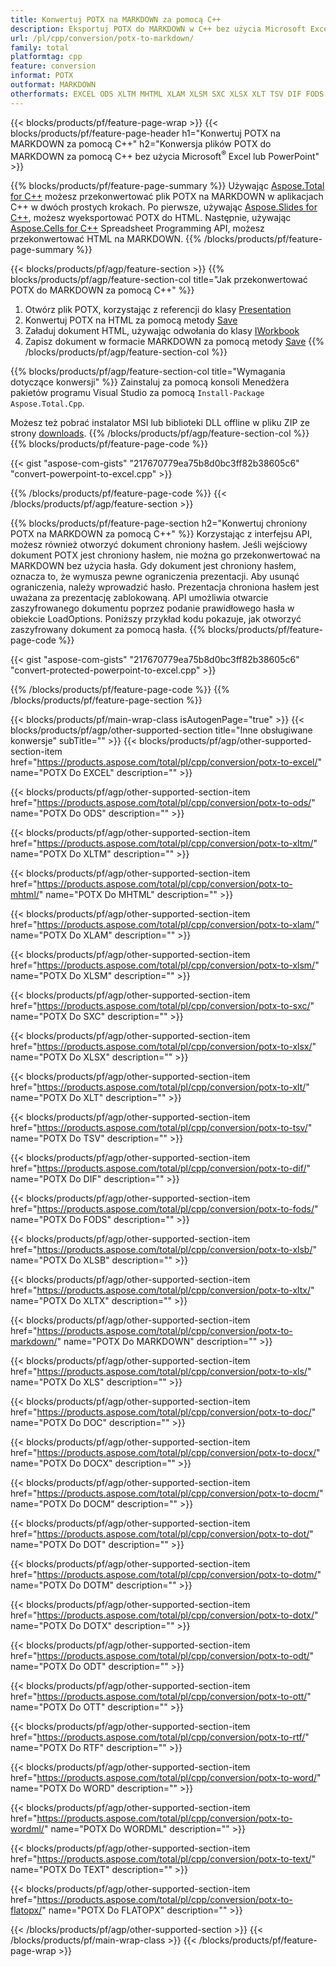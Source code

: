 ```yaml
---
title: Konwertuj POTX na MARKDOWN za pomocą C++
description: Eksportuj POTX do MARKDOWN w C++ bez użycia Microsoft Excel lub Powerpoint
url: /pl/cpp/conversion/potx-to-markdown/
family: total
platformtag: cpp
feature: conversion
informat: POTX
outformat: MARKDOWN
otherformats: EXCEL ODS XLTM MHTML XLAM XLSM SXC XLSX XLT TSV DIF FODS XLSB XLTX CSV XLS DOC DOCX DOCM DOT DOTM DOTX ODT OTT RTF WORD WORDML TEXT FLATOPX
---
```

{{< blocks/products/pf/feature-page-wrap >}}
{{< blocks/products/pf/feature-page-header h1="Konwertuj POTX na MARKDOWN za pomocą C++" h2="Konwersja plików POTX do MARKDOWN za pomocą C++ bez użycia Microsoft<sup>&reg;</sup> Excel lub PowerPoint" >}}

{{% blocks/products/pf/feature-page-summary %}}
Używając [Aspose.Total for C++](https://products.aspose.com/total/cpp/) możesz przekonwertować plik POTX na MARKDOWN w aplikacjach C++ w dwóch prostych krokach. Po pierwsze, używając [Aspose.Slides for C++](https://products.aspose.com/slides/cpp/), możesz wyeksportować POTX do HTML. Następnie, używając [Aspose.Cells for C++](https://products.aspose.com/cells/cpp/) Spreadsheet Programming API, możesz przekonwertować HTML na MARKDOWN. 
{{% /blocks/products/pf/feature-page-summary  %}}

{{< blocks/products/pf/agp/feature-section >}}
{{% blocks/products/pf/agp/feature-section-col title="Jak przekonwertować POTX do MARKDOWN za pomocą C++" %}}
1. Otwórz plik POTX, korzystając z referencji do klasy [Presentation](https://reference.aspose.com/slides/cpp/class/aspose.slides.presentation)
2. Konwertuj POTX na HTML za pomocą metody [Save](https://reference.aspose.com/slides/cpp/class/aspose.slides.presentation#a06fe2a156063c8c3e5ada2713bb697ba)
3. Załaduj dokument HTML, używając odwołania do klasy [IWorkbook](https://reference.aspose.com/cells/cpp/class/aspose.cells.i_workbook)
4. Zapisz dokument w formacie MARKDOWN za pomocą metody [Save](https://reference.aspose.com/cells/cpp/class/aspose.cells.i_workbook#a5dc7de23f7ceba76a05dc1d49f51502e)
{{% /blocks/products/pf/agp/feature-section-col %}}

{{% blocks/products/pf/agp/feature-section-col title="Wymagania dotyczące konwersji" %}}
Zainstaluj za pomocą konsoli Menedżera pakietów programu Visual Studio za pomocą ```Install-Package Aspose.Total.Cpp```.

Możesz też pobrać instalator MSI lub biblioteki DLL offline w pliku ZIP ze strony [downloads](https://downloads.aspose.com/total/cpp).
{{% /blocks/products/pf/agp/feature-section-col %}}
{{% blocks/products/pf/feature-page-code %}}

{{< gist "aspose-com-gists" "217670779ea75b8d0bc3ff82b38605c6" "convert-powerpoint-to-excel.cpp" >}}


{{% /blocks/products/pf/feature-page-code %}}
{{< /blocks/products/pf/agp/feature-section >}}

{{% blocks/products/pf/feature-page-section  h2="Konwertuj chroniony POTX na MARKDOWN za pomocą C++" %}}
Korzystając z interfejsu API, możesz również otworzyć dokument chroniony hasłem. Jeśli wejściowy dokument POTX jest chroniony hasłem, nie można go przekonwertować na MARKDOWN bez użycia hasła. Gdy dokument jest chroniony hasłem, oznacza to, że wymusza pewne ograniczenia prezentacji. Aby usunąć ograniczenia, należy wprowadzić hasło. Prezentacja chroniona hasłem jest uważana za prezentację zablokowaną. API umożliwia otwarcie zaszyfrowanego dokumentu poprzez podanie prawidłowego hasła w obiekcie LoadOptions. Poniższy przykład kodu pokazuje, jak otworzyć zaszyfrowany dokument za pomocą hasła.
{{% blocks/products/pf/feature-page-code %}}

{{< gist "aspose-com-gists" "217670779ea75b8d0bc3ff82b38605c6" "convert-protected-powerpoint-to-excel.cpp" >}}
{{% /blocks/products/pf/feature-page-code  %}}
{{% /blocks/products/pf/feature-page-section %}}

{{< blocks/products/pf/main-wrap-class isAutogenPage="true" >}}
{{< blocks/products/pf/agp/other-supported-section title="Inne obsługiwane konwersje" subTitle="" >}}
{{< blocks/products/pf/agp/other-supported-section-item href="https://products.aspose.com/total/pl/cpp/conversion/potx-to-excel/" name="POTX Do EXCEL" description="" >}}

{{< blocks/products/pf/agp/other-supported-section-item href="https://products.aspose.com/total/pl/cpp/conversion/potx-to-ods/" name="POTX Do ODS" description="" >}}

{{< blocks/products/pf/agp/other-supported-section-item href="https://products.aspose.com/total/pl/cpp/conversion/potx-to-xltm/" name="POTX Do XLTM" description="" >}}

{{< blocks/products/pf/agp/other-supported-section-item href="https://products.aspose.com/total/pl/cpp/conversion/potx-to-mhtml/" name="POTX Do MHTML" description="" >}}

{{< blocks/products/pf/agp/other-supported-section-item href="https://products.aspose.com/total/pl/cpp/conversion/potx-to-xlam/" name="POTX Do XLAM" description="" >}}

{{< blocks/products/pf/agp/other-supported-section-item href="https://products.aspose.com/total/pl/cpp/conversion/potx-to-xlsm/" name="POTX Do XLSM" description="" >}}

{{< blocks/products/pf/agp/other-supported-section-item href="https://products.aspose.com/total/pl/cpp/conversion/potx-to-sxc/" name="POTX Do SXC" description="" >}}

{{< blocks/products/pf/agp/other-supported-section-item href="https://products.aspose.com/total/pl/cpp/conversion/potx-to-xlsx/" name="POTX Do XLSX" description="" >}}

{{< blocks/products/pf/agp/other-supported-section-item href="https://products.aspose.com/total/pl/cpp/conversion/potx-to-xlt/" name="POTX Do XLT" description="" >}}

{{< blocks/products/pf/agp/other-supported-section-item href="https://products.aspose.com/total/pl/cpp/conversion/potx-to-tsv/" name="POTX Do TSV" description="" >}}

{{< blocks/products/pf/agp/other-supported-section-item href="https://products.aspose.com/total/pl/cpp/conversion/potx-to-dif/" name="POTX Do DIF" description="" >}}

{{< blocks/products/pf/agp/other-supported-section-item href="https://products.aspose.com/total/pl/cpp/conversion/potx-to-fods/" name="POTX Do FODS" description="" >}}

{{< blocks/products/pf/agp/other-supported-section-item href="https://products.aspose.com/total/pl/cpp/conversion/potx-to-xlsb/" name="POTX Do XLSB" description="" >}}

{{< blocks/products/pf/agp/other-supported-section-item href="https://products.aspose.com/total/pl/cpp/conversion/potx-to-xltx/" name="POTX Do XLTX" description="" >}}

{{< blocks/products/pf/agp/other-supported-section-item href="https://products.aspose.com/total/pl/cpp/conversion/potx-to-markdown/" name="POTX Do MARKDOWN" description="" >}}

{{< blocks/products/pf/agp/other-supported-section-item href="https://products.aspose.com/total/pl/cpp/conversion/potx-to-xls/" name="POTX Do XLS" description="" >}}

{{< blocks/products/pf/agp/other-supported-section-item href="https://products.aspose.com/total/pl/cpp/conversion/potx-to-doc/" name="POTX Do DOC" description="" >}}

{{< blocks/products/pf/agp/other-supported-section-item href="https://products.aspose.com/total/pl/cpp/conversion/potx-to-docx/" name="POTX Do DOCX" description="" >}}

{{< blocks/products/pf/agp/other-supported-section-item href="https://products.aspose.com/total/pl/cpp/conversion/potx-to-docm/" name="POTX Do DOCM" description="" >}}

{{< blocks/products/pf/agp/other-supported-section-item href="https://products.aspose.com/total/pl/cpp/conversion/potx-to-dot/" name="POTX Do DOT" description="" >}}

{{< blocks/products/pf/agp/other-supported-section-item href="https://products.aspose.com/total/pl/cpp/conversion/potx-to-dotm/" name="POTX Do DOTM" description="" >}}

{{< blocks/products/pf/agp/other-supported-section-item href="https://products.aspose.com/total/pl/cpp/conversion/potx-to-dotx/" name="POTX Do DOTX" description="" >}}

{{< blocks/products/pf/agp/other-supported-section-item href="https://products.aspose.com/total/pl/cpp/conversion/potx-to-odt/" name="POTX Do ODT" description="" >}}

{{< blocks/products/pf/agp/other-supported-section-item href="https://products.aspose.com/total/pl/cpp/conversion/potx-to-ott/" name="POTX Do OTT" description="" >}}

{{< blocks/products/pf/agp/other-supported-section-item href="https://products.aspose.com/total/pl/cpp/conversion/potx-to-rtf/" name="POTX Do RTF" description="" >}}

{{< blocks/products/pf/agp/other-supported-section-item href="https://products.aspose.com/total/pl/cpp/conversion/potx-to-word/" name="POTX Do WORD" description="" >}}

{{< blocks/products/pf/agp/other-supported-section-item href="https://products.aspose.com/total/pl/cpp/conversion/potx-to-wordml/" name="POTX Do WORDML" description="" >}}

{{< blocks/products/pf/agp/other-supported-section-item href="https://products.aspose.com/total/pl/cpp/conversion/potx-to-text/" name="POTX Do TEXT" description="" >}}

{{< blocks/products/pf/agp/other-supported-section-item href="https://products.aspose.com/total/pl/cpp/conversion/potx-to-flatopx/" name="POTX Do FLATOPX" description="" >}}


{{< /blocks/products/pf/agp/other-supported-section >}}
{{< /blocks/products/pf/main-wrap-class >}}
{{< /blocks/products/pf/feature-page-wrap >}}